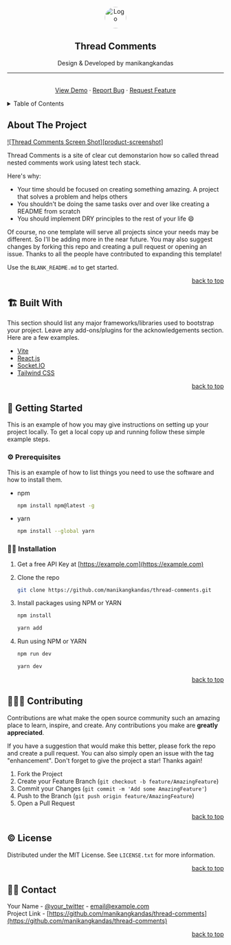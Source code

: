 <div id="top"></div>

<!-- PROJECT LOGO -->
<br />
<div align="center">
  <a href="https://github.com/othneildrew/Best-README-Template">
    <img src="https://avatars.githubusercontent.com/u/75943412?v=4" alt="Logo" width="50" height="50"  style="border-radius:100%">
  </a>

  <h2 align="center">Thread Comments</h3>

  <p align="center">
    Design & Developed by manikangkandas
    <hr />
    <br />
    <a href="https://github.com/othneildrew/Best-README-Template">View Demo</a>
    ·
    <a href="https://github.com/othneildrew/Best-README-Template/issues">Report Bug</a>
    ·
    <a href="https://github.com/othneildrew/Best-README-Template/issues">Request Feature</a>
  </p>
</div>

<!-- TABLE OF CONTENTS -->
<details>
  <summary>Table of Contents</summary>
  <ul>
    <li>
      <a href="#about-the-project">About The Project</a>
      <ul>
        <li><a href="#built-with">Built With</a></li>
      </ul>
    </li>
    <li>
      <a href="#getting-started">Getting Started</a>
      <ul>
        <li><a href="#prerequisites">Prerequisites</a></li>
        <li><a href="#installation">Installation</a></li>
      </ul>
    </li>
    <li><a href="#usage">Usage</a></li>
    <li><a href="#roadmap">Roadmap</a></li>
    <li><a href="#contributing">Contributing</a></li>
    <li><a href="#license">License</a></li>
    <li><a href="#contact">Contact</a></li>
    <li><a href="#acknowledgments">Acknowledgments</a></li>
  </ul>
</details>

<!-- ABOUT THE PROJECT -->

## About The Project

[![Thread Comments Screen Shot][product-screenshot]](/readme_assets/1.png)

Thread Comments is a site of clear cut demonstarion how so called thread nested comments work using latest tech stack.

Here's why:

- Your time should be focused on creating something amazing. A project that solves a problem and helps others
- You shouldn't be doing the same tasks over and over like creating a README from scratch
- You should implement DRY principles to the rest of your life :smile:

Of course, no one template will serve all projects since your needs may be different. So I'll be adding more in the near future. You may also suggest changes by forking this repo and creating a pull request or opening an issue. Thanks to all the people have contributed to expanding this template!

Use the `BLANK_README.md` to get started.

<p align="right"><a href="#top">back to top</a></p>

## 🏗️ Built With

This section should list any major frameworks/libraries used to bootstrap your project. Leave any add-ons/plugins for the acknowledgements section. Here are a few examples.

<!-- - [Next.js](https://nextjs.org/) -->

- [Vite](https://vitejs.dev/)
- [React.js](https://reactjs.org/)
- [Socket.IO](https://socket.io/)
- [Tailwind CSS](https://tailwindcss.com/)

<p align="right"><a href="#top">back to top</a></p>

<!-- GETTING STARTED -->

## 🎊 Getting Started

This is an example of how you may give instructions on setting up your project locally.
To get a local copy up and running follow these simple example steps.

### ⚙️ Prerequisites

This is an example of how to list things you need to use the software and how to install them.

- npm

  ```sh
  npm install npm@latest -g
  ```

- yarn

  ```sh
  npm install --global yarn
  ```

### 👍🏻 Installation

1. Get a free API Key at [https://example.com](https://example.com)

2. Clone the repo
   ```sh
   git clone https://github.com/manikangkandas/thread-comments.git
   ```
3. Install packages using NPM or YARN
   ```sh
   npm install
   ```
   ```sh
   yarn add
   ```
4. Run using NPM or YARN
   ```sh
   npm run dev
   ```
   ```sh
   yarn dev
   ```

<p align="right"><a href="#top">back to top</a></p>

<!-- CONTRIBUTING -->

## 💁🏻‍♂️ Contributing

Contributions are what make the open source community such an amazing place to learn, inspire, and create. Any contributions you make are **greatly appreciated**.

If you have a suggestion that would make this better, please fork the repo and create a pull request. You can also simply open an issue with the tag "enhancement".
Don't forget to give the project a star! Thanks again!

1. Fork the Project
2. Create your Feature Branch (`git checkout -b feature/AmazingFeature`)
3. Commit your Changes (`git commit -m 'Add some AmazingFeature'`)
4. Push to the Branch (`git push origin feature/AmazingFeature`)
5. Open a Pull Request

<p align="right"><a href="#top">back to top</a></p>

<!-- LICENSE -->

## ©️ License

Distributed under the MIT License. See `LICENSE.txt` for more information.

<p align="right"><a href="#top">back to top</a></p>

<!-- CONTACT -->

## 🤙🏻 Contact

Your Name - [@your_twitter](https://twitter.com/your_username) - email@example.com
<br />
Project Link - [https://github.com/manikangkandas/thread-comments](https://github.com/manikangkandas/thread-comments)

<p align="right"><a href="#top">back to top</a></p>
